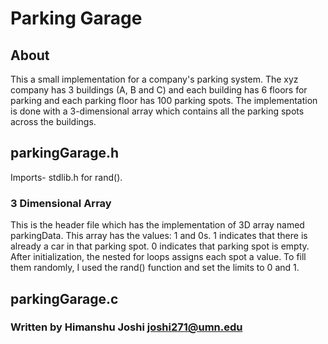 # Parking Garage

## About
This a small implementation for a company's parking system. The xyz company has 3 buildings (A, B and C)
and each building has 6 floors for parking and each parking floor has 100 parking spots. The implementation
is done with a 3-dimensional array which contains all the parking spots across the buildings.

## parkingGarage.h
Imports- stdlib.h for rand().

### 3 Dimensional Array
This is the header file which has the implementation of 3D array named parkingData. This array has the values:
1 and 0s. 1 indicates that there is already a car in that parking spot. 0 indicates that parking spot is empty.
After initialization, the nested for loops assigns each spot a value. To fill them randomly, I used the rand() function
and set the limits to 0 and 1.





## parkingGarage.c






### Written by Himanshu Joshi joshi271@umn.edu
